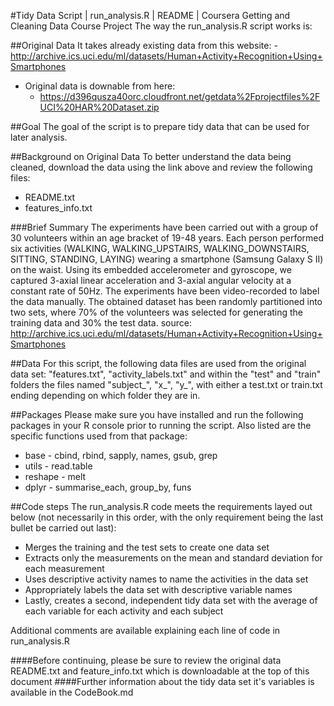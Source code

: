#Tidy Data Script | run_analysis.R | README | Coursera Getting and Cleaning Data Course Project
  The way the run_analysis.R script works is:
  
##Original Data
  It takes already existing data from this website: 
    - http://archive.ics.uci.edu/ml/datasets/Human+Activity+Recognition+Using+Smartphones
  - Original data is downable from here:
    - https://d396qusza40orc.cloudfront.net/getdata%2Fprojectfiles%2FUCI%20HAR%20Dataset.zip

##Goal
The goal of the script is to prepare tidy data that can be used for later analysis.

##Background on Original Data
To better understand the data being cleaned, download the data using the link above and review the following files:
  - README.txt
  - features_info.txt
  
###Brief Summary
The experiments have been carried out with a group of 30 volunteers within an age bracket of 19-48 years. Each person performed six activities (WALKING, WALKING_UPSTAIRS, WALKING_DOWNSTAIRS, SITTING, STANDING, LAYING) wearing a smartphone (Samsung Galaxy S II) on the waist. Using its embedded accelerometer and gyroscope, we captured 3-axial linear acceleration and 3-axial angular velocity at a constant rate of 50Hz. The experiments have been video-recorded to label the data manually. The obtained dataset has been randomly partitioned into two sets, where 70% of the volunteers was selected for generating the training data and 30% the test data. 
source: http://archive.ics.uci.edu/ml/datasets/Human+Activity+Recognition+Using+Smartphones

##Data
For this script, the following data files are used from the original data set: "features.txt", "activity_labels.txt" and within the "test" and "train" folders the files named "subject_", "x_", "y_", with either a test.txt or train.txt ending depending on which folder they are in.

##Packages
Please make sure you have installed and run the following packages in your R console prior to running the script. Also listed are the specific functions used from that package:
- base - cbind, rbind, sapply, names, gsub, grep
- utils - read.table
- reshape - melt
- dplyr - summarise_each, group_by, funs

##Code steps
The run_analysis.R code meets the requirements layed out below (not necessarily in this order, with the only requirement being the last bullet be carried out last):
- Merges the training and the test sets to create one data set
- Extracts only the measurements on the mean and standard deviation for each measurement
- Uses descriptive activity names to name the activities in the data set
- Appropriately labels the data set with descriptive variable names 
- Lastly, creates a second, independent tidy data set with the average of each variable for each activity and each subject

Additional comments are available explaining each line of code in run_analysis.R

####Before continuing, please be sure to review the original data README.txt and feature_info.txt which is downloadable at the top of this document
####Further information about the tidy data set it's variables is available in the CodeBook.md
